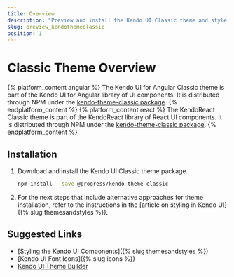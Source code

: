 ```yaml
---
title: Overview
description: "Preview and install the Kendo UI Classic theme and style the Kendo UI components in Angular and React projects."
slug: preview_kendothemeclassic
position: 1
---
```


# Classic Theme Overview

{% platform_content angular %}
The Kendo UI for Angular Classic theme is part of the Kendo UI for Angular library of UI components. It is distributed through NPM under the [kendo-theme-classic package](https://www.npmjs.com/package/@progress/kendo-theme-classic).
{% endplatform_content %}
{% platform_content react %}
The KendoReact Classic theme is part of the KendoReact library of React UI components. It is distributed through NPM under the [kendo-theme-classic package](https://www.npmjs.com/package/@progress/kendo-theme-classic).
{% endplatform_content %}

## Installation

1. Download and install the Kendo UI Classic theme package.

    ```sh
    npm install --save @progress/kendo-theme-classic
    ```

1. For the next steps that include alternative approaches for theme installation, refer to the instructions in the [article on styling in Kendo UI]({% slug themesandstyles %}).

## Suggested Links

* [Styling the Kendo UI Components]({% slug themesandstyles %})
* [Kendo UI Font Icons]({% slug icons %})
* [Kendo UI Theme Builder](https://themebuilder.telerik.com/)
